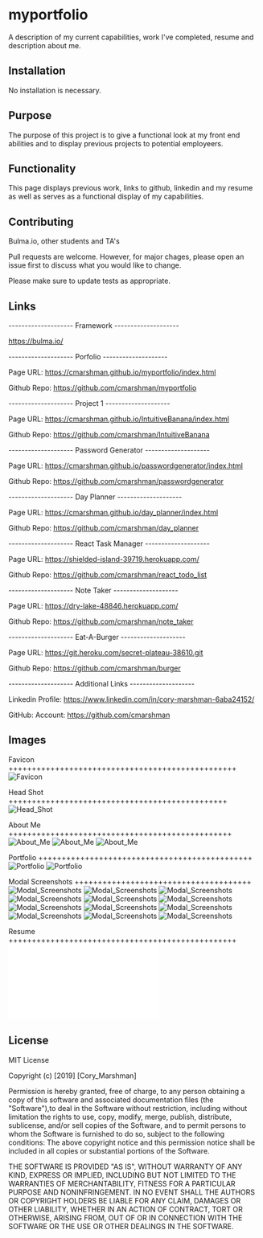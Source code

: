 # myportfolio
A description of my current capabilities, work I've completed, resume and description about me.

## Installation

No installation is necessary.

## Purpose

The purpose of this project is to give a functional look at my front end abilities and to display previous projects to potential employeers.

## Functionality

This page displays previous work, links to github, linkedin and my resume as well as serves as a functional display of my capabilities. 

## Contributing

Bulma.io, other students and TA's 

Pull requests are welcome. However, for major chages, please open an issue first to discuss what you would like to change.

Please make sure to update tests as appropriate.

## Links

-------------------- Framework --------------------

https://bulma.io/

-------------------- Porfolio --------------------

Page URL: https://cmarshman.github.io/myportfolio/index.html

Github Repo:  https://github.com/cmarshman/myportfolio

-------------------- Project 1 --------------------

Page URL: https://cmarshman.github.io/IntuitiveBanana/index.html

Github Repo: https://github.com/cmarshman/IntuitiveBanana

-------------------- Password Generator --------------------

Page URL: https://cmarshman.github.io/passwordgenerator/index.html

Github Repo: https://github.com/cmarshman/passwordgenerator

-------------------- Day Planner --------------------

Page URL: https://cmarshman.github.io/day_planner/index.html

Github Repo: https://github.com/cmarshman/day_planner

-------------------- React Task Manager --------------------

Page URL: https://shielded-island-39719.herokuapp.com/

Github Repo: https://github.com/cmarshman/react_todo_list

-------------------- Note Taker --------------------

Page URL: https://dry-lake-48846.herokuapp.com/

Github Repo: https://github.com/cmarshman/note_taker

-------------------- Eat-A-Burger --------------------

Page URL: https://git.heroku.com/secret-plateau-38610.git

Github Repo: https://github.com/cmarshman/burger

-------------------- Additional Links --------------------

Linkedin
    Profile: https://www.linkedin.com/in/cory-marshman-6aba24152/

GitHub:
    Account: https://github.com/cmarshman

## Images

Favicon +++++++++++++++++++++++++++++++++++++++++++++++++
![Favicon](assets/images/road_favicon.png)

Head Shot +++++++++++++++++++++++++++++++++++++++++++++++
![Head_Shot](assets/images/head_shot.png)

About Me ++++++++++++++++++++++++++++++++++++++++++++++++
![About_Me](assets/images/screenshots/about_me1.png)
![About_Me](assets/images/screenshots/about_me2.png)
![About_Me](assets/images/screenshots/about_me3.png)

Portfolio ++++++++++++++++++++++++++++++++++++++++++++++
![Portfolio](assets/images/screenshots/portfolio1.png)
![Portfolio](assets/images/screenshots/portfolio2.png)

Modal Screenshots ++++++++++++++++++++++++++++++++++++++
![Modal_Screenshots](assets/images/intuitive_banana/home_page.png)
![Modal_Screenshots](assets/images/intuitive_banana/featured_artist.png)
![Modal_Screenshots](assets/images/intuitive_banana/music_news.png)
![Modal_Screenshots](assets/images/intuitive_banana/search.png)
![Modal_Screenshots](assets/images/password_generator/beginning_prompt.png)
![Modal_Screenshots](assets/images/password_generator/password_length.png)
![Modal_Screenshots](assets/images/password_generator/password_generated.png)
![Modal_Screenshots](assets/images/password_generator/copy_to_clipboard.png)
![Modal_Screenshots](assets/images/day_planner/page_opening.png)
![Modal_Screenshots](assets/images/day_planner/local_storage.png)
![Modal_Screenshots](assets/images/day_planner/moments_color_change.png)
![Modal_Screenshots](assets/images/day_planner/return_to_page.png)


Resume +++++++++++++++++++++++++++++++++++++++++++++++++
![Resume](assets/images/resume.pdf)

## License
MIT License

Copyright (c) [2019] [Cory_Marshman]

Permission is hereby granted, free of charge, to any person obtaining a copy of this software and associated documentation files (the "Software"),to deal in the Software without restriction, including without limitation the rights to use, copy, modify, merge, publish, distribute, sublicense, and/or sell copies of the Software, and to permit persons to whom the Software is furnished to do so, subject to the following conditions: The above copyright notice and this permission notice shall be included in all copies or substantial portions of the Software.

THE SOFTWARE IS PROVIDED "AS IS", WITHOUT WARRANTY OF ANY KIND, EXPRESS OR IMPLIED, INCLUDING BUT NOT LIMITED TO THE WARRANTIES OF MERCHANTABILITY, FITNESS FOR A PARTICULAR PURPOSE AND NONINFRINGEMENT. IN NO EVENT SHALL THE AUTHORS OR COPYRIGHT HOLDERS BE LIABLE FOR ANY CLAIM, DAMAGES OR OTHER LIABILITY, WHETHER IN AN ACTION OF CONTRACT, TORT OR OTHERWISE, ARISING FROM, OUT OF OR IN CONNECTION WITH THE SOFTWARE OR THE USE OR OTHER DEALINGS IN THE SOFTWARE.